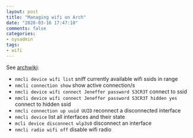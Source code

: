 ```yaml
---
layout: post
title: "Managing wifi on Arch"
date: "2020-03-16 17:47:10"
comments: false
categories:
- sysadmin
tags:
- wifi
---
```


See [archwiki](https://wiki.archlinux.org/index.php/NetworkManager#nmcli_examples):

* `nmcli device wifi list` sniff currently available wifi ssids in range
* `nmcli connection show` show active connection/s
* `nmcli device wifi connect Jeneffer password S3CR3T` connect to ssid
* `nmcli device wifi connect Jeneffer password S3CR3T hidden yes` connect to hidden ssid
* `nmcli connection up uuid UUID` reconnect a disconnected interface
* `nmcli device` list all interfaces and their state
* `mcli device disconnect wlp3s0` disconnect an interface
* `nmcli radio wifi off` disable wifi radio


